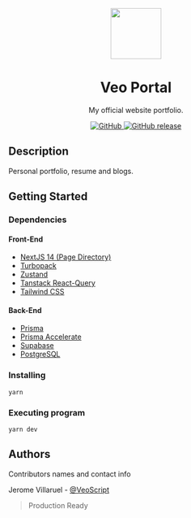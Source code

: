 <p align="center">
  <img src=".github/images/favicon.ico" width="100" height="100">
  <h1 align="center">Veo Portal</h1>
  <p align="center">My official website portfolio.</p>
</p>

<p align="center">
  <a href="https://github.com/VeoScript/veoportal/blob/master/LICENSE">
    <img alt="GitHub" src="https://img.shields.io/github/license/veoscript/veoportal.svg?color=green">
  </a>
  <a href="https://github.com/veoscript/veoportal/releases">
    <img alt="GitHub release" src="https://img.shields.io/github/release/veoscript/veoportal.svg">
  </a>
</p>

## Description

Personal portfolio, resume and blogs.


## Getting Started

### Dependencies

#### Front-End
* [NextJS 14 (Page Directory)](https://nextjs.org)
* [Turbopack](https://turbo.build/pack)
* [Zustand](https://docs.pmnd.rs/zustand/getting-started/introduction)
* [Tanstack React-Query](https://tanstack.com/query/latest)
* [Tailwind CSS](https://tailwindcss.com/)

#### Back-End
* [Prisma](https://www.prisma.io/)
* [Prisma Accelerate](https://www.prisma.io/data-platform/accelerate)
* [Supabase](https://supabase.com/)
* [PostgreSQL](https://www.postgresql.org/)

### Installing
```
yarn
```

### Executing program
```
yarn dev
```
## Authors

Contributors names and contact info

Jerome Villaruel - [@VeoScript](https://www.jeromevillaruel.cf/)

> Production Ready
